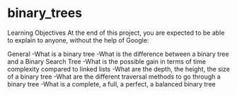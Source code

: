 # binary_trees

Learning Objectives
At the end of this project, you are expected to be able to explain to anyone, without the help of Google:

General
-What is a binary tree
-What is the difference between a binary tree and a Binary Search Tree
-What is the possible gain in terms of time complexity compared to linked lists
-What are the depth, the height, the size of a binary tree
-What are the different traversal methods to go through a binary tree
-What is a complete, a full, a perfect, a balanced binary tree
